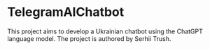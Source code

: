 # TelegramAIChatbot
This project aims to develop a Ukrainian chatbot using the ChatGPT language model. The project is authored by Serhii Trush.
